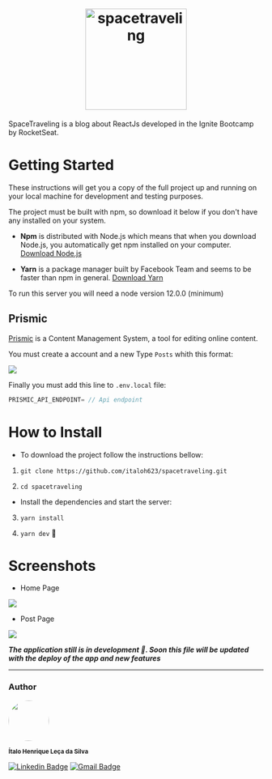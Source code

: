 <h1 align="center">

<img src="https://raw.githubusercontent.com/italoh623/spacetraveling/master/public/images/logo.svg" alt="spacetraveling" width="200px"/>

</h1>

SpaceTraveling is a blog about ReactJs developed in the Ignite Bootcamp by RocketSeat.


# Getting Started 

These instructions will get you a copy of the full project up and running on your local machine for development and testing purposes.

The project must be built with npm, so download it below if you don't have any installed on your system.

* **Npm** is distributed with Node.js which means that when you download Node.js, you automatically get npm installed on your computer. [Download Node.js](https://nodejs.org/en/download/)

* **Yarn** is a package manager built by Facebook Team and seems to be faster than npm in general. [Download Yarn](https://yarnpkg.com/en/docs/install)


To run this server you will need a node version 12.0.0 (minimum) 

## Prismic

[Prismic](https://prismic.io) is a Content Management System, a tool for editing online content.

You must create a account and a new Type `Posts` whith this format:

![](https://raw.githubusercontent.com/italoh623/spacetraveling/master/screenshots/prismic.png)

Finally you must add this line to `.env.local` file:

```js
PRISMIC_API_ENDPOINT= // Api endpoint
```


# How to Install

* To download the project follow the instructions bellow:


1. `git clone https://github.com/italoh623/spacetraveling.git`

2. `cd spacetraveling`

* Install the dependencies and start the server:

3. `yarn install`

4. `yarn dev` 🥳

# Screenshots 

* Home Page

![](https://raw.githubusercontent.com/italoh623/spacetraveling/master/screenshots/home.png)

* Post Page

![](https://raw.githubusercontent.com/italoh623/spacetraveling/master/screenshots/post.png)


***The application still is in development 🚧. Soon this file will be updated with the deploy of the app and new features***

---
### Author



<img style="border-radius: 50%;" src="https://github.com/italoh623.png" width="80px;" alt="" />


<sub><b>Ítalo Henrique Leça da Silva</b></sub>

[![Linkedin Badge](https://img.shields.io/badge/-@italo-blue?style=flat-square&logo=Linkedin&logoColor=white&link=https://www.linkedin.com/in/gitirana/)](https://www.linkedin.com/in/italo-leca/) [![Gmail Badge](https://img.shields.io/badge/-italohenrique014@gmail.com-c14438?style=flat-square&logo=Gmail&logoColor=white&link=mailto:italohenrique014@gmail.com)](mailto:italohenrique014@gmail.com)
